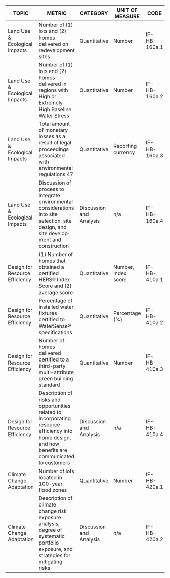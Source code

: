 | TOPIC | METRIC | CATEGORY | UNIT OF MEASURE | CODE |
|-------|--------|----------|-----------------|------|
| Land Use & Ecological Impacts | Number of (1) lots and (2) homes delivered on redevelopment sites | Quantitative | Number | IF-HB-160a.1 |
| Land Use & Ecological Impacts | Number of (1) lots and (2) homes delivered in regions with High or Extremely High Baseline Water Stress | Quantitative | Number | IF-HB-160a.2 |
| Land Use & Ecological Impacts | Total amount of monetary losses as a result of legal proceedings associated with environmental regulations 47 | Quantitative | Reporting currency | IF-HB-160a.3 |
| Land Use & Ecological Impacts | Discussion of process to integrate environmental considerations into site selection, site design, and site develop­ment and construction | Discussion and Analysis | n/a | IF-HB-160a.4 |
| Design for Resource Efficiency | (1) Number of homes that obtained a certified HERS® Index Score and (2) average score | Quantitative | Number, Index score | IF-HB-410a.1 |
| Design for Resource Efficiency | Percentage of installed water fixtures certified to WaterSense® specifications | Quantitative | Percentage (%) | IF-HB-410a.2 |
| Design for Resource Efficiency | Number of homes delivered certified to a third-party multi-attribute green building standard | Quantitative | Number | IF-HB-410a.3 |
| Design for Resource Efficiency | Description of risks and opportunities related to incorporating resource efficiency into home design, and how benefits are communicated to custom­ers | Discussion and Analysis | n/a | IF-HB-410a.4 |
| Climate Change Adaptation | Number of lots located in 100-year flood zones | Quantitative | Number | IF-HB-420a.1 |
| Climate Change Adaptation | Description of climate change risk exposure analysis, degree of systematic portfolio exposure, and strategies for mitigating risks | Discussion and Analysis | n/a | IF-HB-420a.2 |